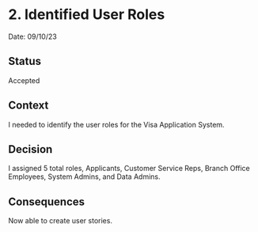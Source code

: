 # 2. Identified User Roles

Date: 09/10/23

## Status

Accepted

## Context

I needed to identify the user roles for the Visa Application System.

## Decision

I assigned 5 total roles, Applicants, Customer Service Reps, Branch Office Employees, System Admins, and Data Admins.

## Consequences

Now able to create user stories.
